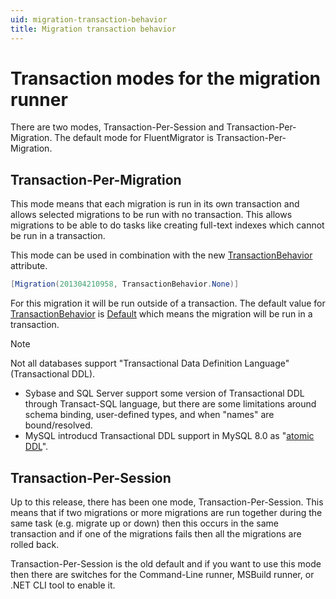 ```yaml
---
uid: migration-transaction-behavior
title: Migration transaction behavior
---
```


# Transaction modes for the migration runner

There are two modes, Transaction-Per-Session and Transaction-Per-Migration. The default mode for FluentMigrator is Transaction-Per-Migration.

## Transaction-Per-Migration ##

This mode means that each migration is run in its own transaction and allows selected migrations to be run with no transaction. This allows migrations to be able to do tasks like creating full-text indexes which cannot be run in a transaction.

This mode can be used in combination with the new [TransactionBehavior](xref:FluentMigrator.TransactionBehavior) attribute.

```cs
[Migration(201304210958, TransactionBehavior.None)]
```

For this migration it will be run outside of a transaction. The default value for [TransactionBehavior](xref:FluentMigrator.TransactionBehavior) is [Default](xref:FluentMigrator.TransactionBehavior.Default) which means the migration will be run in a transaction.

> [!NOTE]
> Not all databases support "Transactional Data Definition Language" (Transactional DDL).
> 
> * Sybase and SQL Server support some version of Transactional DDL through Transact-SQL language, but there are some limitations around schema binding, user-defined types, and when "names" are bound/resolved.
> * MySQL introducd Transactional DDL support in MySQL 8.0 as "[atomic DDL](https://dev.mysql.com/doc/refman/8.0/en/atomic-ddl.html#:~:text=MySQL%208.0%20supports%20atomic%20Data,into%20a%20single%2C%20atomic%20operation.)".

## Transaction-Per-Session ##

Up to this release, there has been one mode, Transaction-Per-Session. This means that if two migrations or more migrations are run together during the same task (e.g. migrate up or down) then this occurs in the same transaction and if one of the migrations fails then all the migrations are rolled back.

Transaction-Per-Session is the old default and if you want to use this mode then there are switches for the Command-Line runner, MSBuild runner, or .NET CLI tool to enable it.
